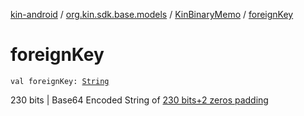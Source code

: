 [kin-android](../../index.md) / [org.kin.sdk.base.models](../index.md) / [KinBinaryMemo](index.md) / [foreignKey](./foreign-key.md)

# foreignKey

`val foreignKey: `[`String`](https://kotlinlang.org/api/latest/jvm/stdlib/kotlin/-string/index.html)

230 bits | Base64 Encoded String of [230 bits+2 zeros padding](#)

